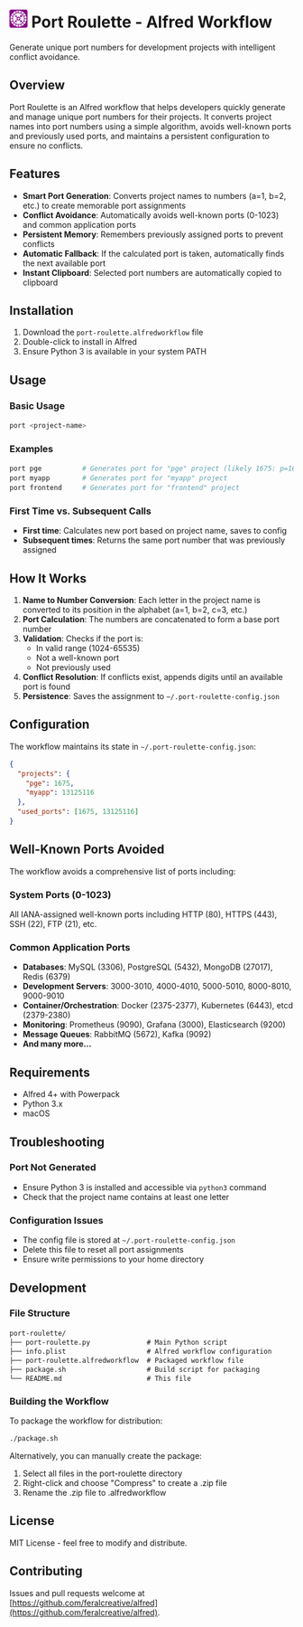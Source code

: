 # <img src="./images/icons/icon-port-roulette.svg" width="32" height="32" alt="Port Roulette"> Port Roulette - Alfred Workflow

Generate unique port numbers for development projects with intelligent conflict avoidance.

## Overview

Port Roulette is an Alfred workflow that helps developers quickly generate and manage unique port numbers for their projects. It converts project names into port numbers using a simple algorithm, avoids well-known ports and previously used ports, and maintains a persistent configuration to ensure no conflicts.

## Features

- **Smart Port Generation**: Converts project names to numbers (a=1, b=2, etc.) to create memorable port assignments
- **Conflict Avoidance**: Automatically avoids well-known ports (0-1023) and common application ports
- **Persistent Memory**: Remembers previously assigned ports to prevent conflicts
- **Automatic Fallback**: If the calculated port is taken, automatically finds the next available port
- **Instant Clipboard**: Selected port numbers are automatically copied to clipboard

## Installation

1. Download the `port-roulette.alfredworkflow` file
2. Double-click to install in Alfred
3. Ensure Python 3 is available in your system PATH

## Usage

### Basic Usage

```bash
port <project-name>
```

### Examples

```bash
port pge          # Generates port for "pge" project (likely 1675: p=16, g=7, e=5)
port myapp        # Generates port for "myapp" project
port frontend     # Generates port for "frontend" project
```

### First Time vs. Subsequent Calls

- **First time**: Calculates new port based on project name, saves to config
- **Subsequent times**: Returns the same port number that was previously assigned

## How It Works

1. **Name to Number Conversion**: Each letter in the project name is converted to its position in the alphabet (a=1, b=2, c=3, etc.)
2. **Port Calculation**: The numbers are concatenated to form a base port number
3. **Validation**: Checks if the port is:
   - In valid range (1024-65535)
   - Not a well-known port
   - Not previously used
4. **Conflict Resolution**: If conflicts exist, appends digits until an available port is found
5. **Persistence**: Saves the assignment to `~/.port-roulette-config.json`

## Configuration

The workflow maintains its state in `~/.port-roulette-config.json`:

```json
{
  "projects": {
    "pge": 1675,
    "myapp": 13125116
  },
  "used_ports": [1675, 13125116]
}
```

## Well-Known Ports Avoided

The workflow avoids a comprehensive list of ports including:

### System Ports (0-1023)

All IANA-assigned well-known ports including HTTP (80), HTTPS (443), SSH (22), FTP (21), etc.

### Common Application Ports

- **Databases**: MySQL (3306), PostgreSQL (5432), MongoDB (27017), Redis (6379)
- **Development Servers**: 3000-3010, 4000-4010, 5000-5010, 8000-8010, 9000-9010
- **Container/Orchestration**: Docker (2375-2377), Kubernetes (6443), etcd (2379-2380)
- **Monitoring**: Prometheus (9090), Grafana (3000), Elasticsearch (9200)
- **Message Queues**: RabbitMQ (5672), Kafka (9092)
- **And many more...**

## Requirements

- Alfred 4+ with Powerpack
- Python 3.x
- macOS

## Troubleshooting

### Port Not Generated

- Ensure Python 3 is installed and accessible via `python3` command
- Check that the project name contains at least one letter

### Configuration Issues

- The config file is stored at `~/.port-roulette-config.json`
- Delete this file to reset all port assignments
- Ensure write permissions to your home directory

## Development

### File Structure

```text
port-roulette/
├── port-roulette.py              # Main Python script
├── info.plist                    # Alfred workflow configuration
├── port-roulette.alfredworkflow  # Packaged workflow file
├── package.sh                    # Build script for packaging
└── README.md                     # This file
```

### Building the Workflow

To package the workflow for distribution:

```bash
./package.sh
```

Alternatively, you can manually create the package:

1. Select all files in the port-roulette directory
2. Right-click and choose "Compress" to create a .zip file
3. Rename the .zip file to .alfredworkflow

## License

MIT License - feel free to modify and distribute.

## Contributing

Issues and pull requests welcome at [https://github.com/feralcreative/alfred](https://github.com/feralcreative/alfred).
